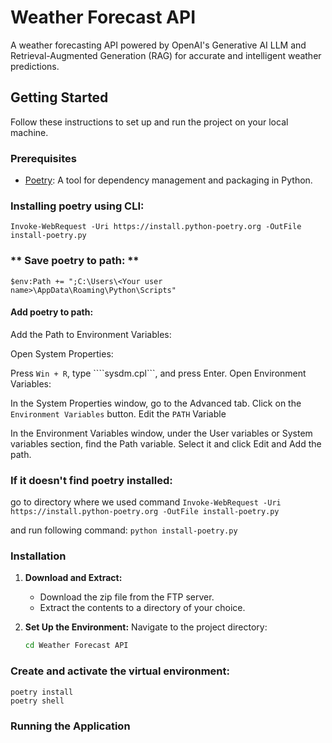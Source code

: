 # Weather Forecast API

A weather forecasting API powered by OpenAI's Generative AI LLM and Retrieval-Augmented Generation (RAG) for accurate and intelligent weather predictions.

## Getting Started

Follow these instructions to set up and run the project on your local machine.

### Prerequisites

- [Poetry](https://python-poetry.org/docs/#installation): A tool for dependency management and packaging in Python.

### Installing poetry using CLI:
```Invoke-WebRequest -Uri https://install.python-poetry.org -OutFile install-poetry.py```

### ** Save poetry to path: ** 

```$env:Path += ";C:\Users\<Your user name>\AppData\Roaming\Python\Scripts" ```
#### Add poetry to path:


Add the Path to Environment Variables:

Open System Properties:

Press ``` Win + R ```, type ````sysdm.cpl```, and press Enter.
Open Environment Variables:

In the System Properties window, go to the Advanced tab.
Click on the ```Environment Variables``` button.
Edit the ```PATH``` Variable

In the Environment Variables window, under the User variables or System variables section, find the Path variable.
Select it and click Edit and Add the path.

### If it doesn't find poetry installed:

go to directory where we used command 
```Invoke-WebRequest -Uri https://install.python-poetry.org -OutFile install-poetry.py```

and run following command:
```python install-poetry.py```  

### Installation

1. **Download and Extract:**
   - Download the zip file from the FTP server.
   - Extract the contents to a directory of your choice.

2. **Set Up the Environment:**
   Navigate to the project directory:
   ```bash
   cd Weather Forecast API
### Create and activate the virtual environment:

```
poetry install
poetry shell
```

### Running the Application

```uvicorn ForecastAPI:app --reload
```

